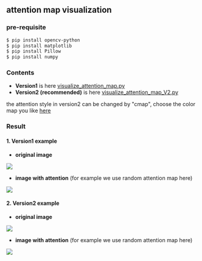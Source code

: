 ## attention map visualization

### pre-requisite
```bash
$ pip install opencv-python
$ pip install matplotlib
$ pip install Pillow
$ pip install numpy
```

### Contents
- __Version1__ is here [visualize_attention_map.py](/visualize/visualize_attention_map/visualize_attention_map.py)
- __Version2 (recommended)__ is here [visualize_attention_map_V2.py](/visualize/visualize_attention_map/visualize_attention_map_V2.py)


the attention style in version2 can be changed by "cmap", choose the color map you like [here](https://matplotlib.org/2.0.2/examples/color/colormaps_reference.html)

### Result
#### 1. Version1 example
- __original image__

![](/figs/attention/original_fig.jpg)
 
- __image with attention__ (for example we use random attention map here)

![](/figs/attention/fig_with_attention.jpg)

#### 2. Version2 example
- __original image__

![](/figs/attention/version2_example_without_attention.png)
 
- __image with attention__ (for example we use random attention map here)

![](/figs/attention/version2_example_with_attention.png)
